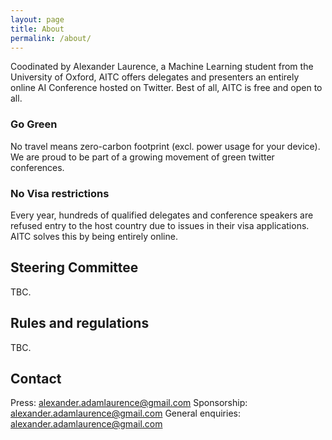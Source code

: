 ```yaml
---
layout: page
title: About
permalink: /about/
---
```

Coodinated by Alexander Laurence, a Machine Learning student from the University of Oxford, AITC offers delegates and presenters an entirely online AI Conference hosted on Twitter. Best of all, AITC is free and open to all.

### Go Green

No travel means zero-carbon footprint (excl. power usage for your device). We are proud to be part of a growing movement of green twitter conferences.

### No Visa restrictions

Every year, hundreds of qualified delegates and conference speakers are refused entry to the host country due to issues in their visa applications. AITC solves this by being entirely online. 

## Steering Committee

TBC.

## Rules and regulations

TBC.

## Contact

Press: alexander.adamlaurence@gmail.com
Sponsorship: alexander.adamlaurence@gmail.com
General enquiries: alexander.adamlaurence@gmail.com
